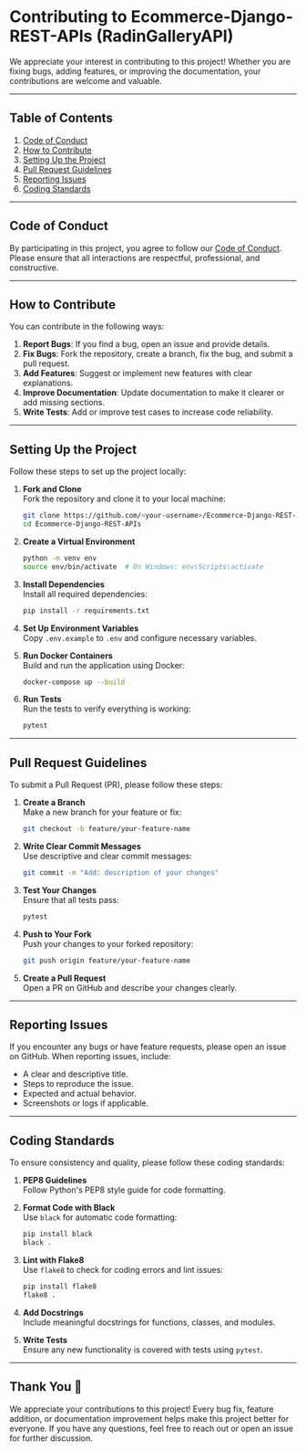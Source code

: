 # Contributing to Ecommerce-Django-REST-APIs (RadinGalleryAPI)

We appreciate your interest in contributing to this project! Whether you are fixing bugs, adding features, or improving the documentation, your contributions are welcome and valuable.

---

## Table of Contents

1. [Code of Conduct](#code-of-conduct)
2. [How to Contribute](#how-to-contribute)
3. [Setting Up the Project](#setting-up-the-project)
4. [Pull Request Guidelines](#pull-request-guidelines)
5. [Reporting Issues](#reporting-issues)
6. [Coding Standards](#coding-standards)

---

## Code of Conduct

By participating in this project, you agree to follow our [Code of Conduct](./CODE_OF_CONDUCT.md). Please ensure that all interactions are respectful, professional, and constructive.

---

## How to Contribute

You can contribute in the following ways:

1. **Report Bugs**: If you find a bug, open an issue and provide details.
2. **Fix Bugs**: Fork the repository, create a branch, fix the bug, and submit a pull request.
3. **Add Features**: Suggest or implement new features with clear explanations.
4. **Improve Documentation**: Update documentation to make it clearer or add missing sections.
5. **Write Tests**: Add or improve test cases to increase code reliability.

---

## Setting Up the Project

Follow these steps to set up the project locally:

1. **Fork and Clone**  
   Fork the repository and clone it to your local machine:
   ```bash
   git clone https://github.com/<your-username>/Ecommerce-Django-REST-APIs.git
   cd Ecommerce-Django-REST-APIs
   ```

2. **Create a Virtual Environment**  
   ```bash
   python -m venv env
   source env/bin/activate  # On Windows: env\Scripts\activate
   ```

3. **Install Dependencies**  
   Install all required dependencies:
   ```bash
   pip install -r requirements.txt
   ```

4. **Set Up Environment Variables**  
   Copy `.env.example` to `.env` and configure necessary variables.

5. **Run Docker Containers**  
   Build and run the application using Docker:
   ```bash
   docker-compose up --build
   ```

6. **Run Tests**  
   Run the tests to verify everything is working:
   ```bash
   pytest
   ```

---

## Pull Request Guidelines

To submit a Pull Request (PR), please follow these steps:

1. **Create a Branch**  
   Make a new branch for your feature or fix:
   ```bash
   git checkout -b feature/your-feature-name
   ```

2. **Write Clear Commit Messages**  
   Use descriptive and clear commit messages:
   ```bash
   git commit -m "Add: description of your changes"
   ```

3. **Test Your Changes**  
   Ensure that all tests pass:
   ```bash
   pytest
   ```

4. **Push to Your Fork**  
   Push your changes to your forked repository:
   ```bash
   git push origin feature/your-feature-name
   ```

5. **Create a Pull Request**  
   Open a PR on GitHub and describe your changes clearly.

---

## Reporting Issues

If you encounter any bugs or have feature requests, please open an issue on GitHub. When reporting issues, include:
- A clear and descriptive title.
- Steps to reproduce the issue.
- Expected and actual behavior.
- Screenshots or logs if applicable.

---

## Coding Standards

To ensure consistency and quality, please follow these coding standards:

1. **PEP8 Guidelines**  
   Follow Python's PEP8 style guide for code formatting.

2. **Format Code with Black**  
   Use `black` for automatic code formatting:
   ```bash
   pip install black
   black .
   ```

3. **Lint with Flake8**  
   Use `flake8` to check for coding errors and lint issues:
   ```bash
   pip install flake8
   flake8 .
   ```

4. **Add Docstrings**  
   Include meaningful docstrings for functions, classes, and modules.

5. **Write Tests**  
   Ensure any new functionality is covered with tests using `pytest`.

---

## Thank You 🎉

We appreciate your contributions to this project! Every bug fix, feature addition, or documentation improvement helps make this project better for everyone. If you have any questions, feel free to reach out or open an issue for further discussion.
